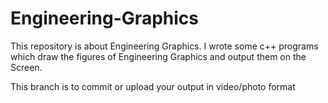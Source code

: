 # Engineering-Graphics
This repository is about Engineering Graphics.
I wrote some c++ programs which draw the figures of Engineering Graphics and output them on the Screen.


This branch is to commit or upload your output in video/photo format
